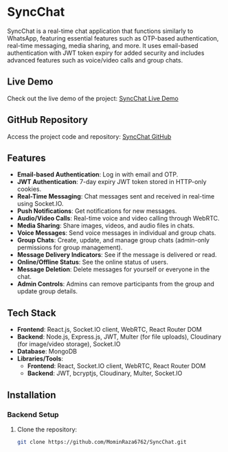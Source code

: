 # SyncChat

SyncChat is a real-time chat application that functions similarly to WhatsApp, featuring essential features such as OTP-based authentication, real-time messaging, media sharing, and more. It uses email-based authentication with JWT token expiry for added security and includes advanced features such as voice/video calls and group chats.

## Live Demo
Check out the live demo of the project:
[SyncChat Live Demo](https://sync-chat-client-nine.vercel.app/)

## GitHub Repository
Access the project code and repository:
[SyncChat GitHub](https://github.com/MominRaza6762/SyncChat)

## Features

- **Email-based Authentication**: Log in with email and OTP.
- **JWT Authentication**: 7-day expiry JWT token stored in HTTP-only cookies.
- **Real-Time Messaging**: Chat messages sent and received in real-time using Socket.IO.
- **Push Notifications**: Get notifications for new messages.
- **Audio/Video Calls**: Real-time voice and video calling through WebRTC.
- **Media Sharing**: Share images, videos, and audio files in chats.
- **Voice Messages**: Send voice messages in individual and group chats.
- **Group Chats**: Create, update, and manage group chats (admin-only permissions for group management).
- **Message Delivery Indicators**: See if the message is delivered or read.
- **Online/Offline Status**: See the online status of users.
- **Message Deletion**: Delete messages for yourself or everyone in the chat.
- **Admin Controls**: Admins can remove participants from the group and update group details.

## Tech Stack

- **Frontend**: React.js, Socket.IO client, WebRTC, React Router DOM
- **Backend**: Node.js, Express.js, JWT, Multer (for file uploads), Cloudinary (for image/video storage), Socket.IO
- **Database**: MongoDB
- **Libraries/Tools**:
  - **Frontend**: React, Socket.IO client, WebRTC, React Router DOM
  - **Backend**: JWT, bcryptjs, Cloudinary, Multer, Socket.IO

## Installation

### Backend Setup

1. Clone the repository:
   ```bash
   git clone https://github.com/MominRaza6762/SyncChat.git
